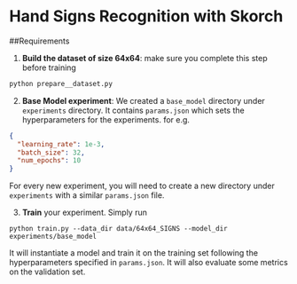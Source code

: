 # Hand Signs Recognition with Skorch
##Requirements
1. __Build the dataset of size 64x64__: make sure you complete this step before training
```bash
python prepare__dataset.py
```
2. __Base Model experiment__: We created a `base_model` directory under `experiments` directory. 
It contains `params.json` which sets the hyperparameters for the experiments. for e.g.
```json
{
  "learning_rate": 1e-3,
  "batch_size": 32,
  "num_epochs": 10
}
```
For every new experiment, you will need to create a new directory under `experiments` with a similar `params.json` file.

3. __Train__ your experiment. Simply run
```
python train.py --data_dir data/64x64_SIGNS --model_dir experiments/base_model
```
It will instantiate a model and train it on the training set following the hyperparameters specified in `params.json`. It will also evaluate some metrics on the validation set.

